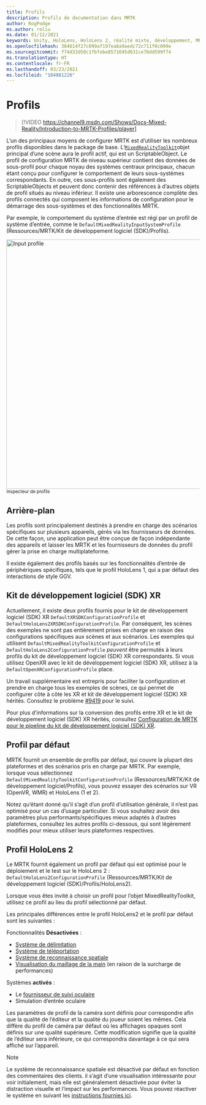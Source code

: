 ```yaml
---
title: Profils
description: Profils de documentation dans MRTK
author: RogPodge
ms.author: roliu
ms.date: 01/12/2021
keywords: Unity, HoloLens, HoloLens 2, réalité mixte, développement, MRTK, profils,
ms.openlocfilehash: 384614f27c099af197ea8a9aedc72c711f0c099e
ms.sourcegitcommit: f74d33d50c1fbfebe8571695d631ce78dd599f74
ms.translationtype: HT
ms.contentlocale: fr-FR
ms.lasthandoff: 03/23/2021
ms.locfileid: "104881226"
---
```

# <a name="profiles"></a>Profils

> [!VIDEO https://channel9.msdn.com/Shows/Docs-Mixed-Reality/Introduction-to-MRTK-Profiles/player]

L’un des principaux moyens de configurer MRTK est d’utiliser les nombreux profils disponibles dans le package de base. L’[`MixedRealityToolkit`](xref:Microsoft.MixedReality.Toolkit.MixedRealityToolkit)objet principal d’une scène aura le profil actif, qui est un ScriptableObject. Le profil de configuration MRTK de niveau supérieur contient des données de sous-profil pour chaque noyau des systèmes centraux principaux, chacun étant conçu pour configurer le comportement de leurs sous-systèmes correspondants. En outre, ces sous-profils sont également des ScriptableObjects et peuvent donc contenir des références à d’autres objets de profil situés au niveau inférieur. Il existe une arborescence complète des profils connectés qui composent les informations de configuration pour le démarrage des sous-systèmes et des fonctionnalités MRTK.

Par exemple, le comportement du système d’entrée est régi par un profil de système d’entrée, comme le `DefaultMixedRealityInputSystemProfile` (Ressources/MRTK/Kit de développement logiciel (SDK)/Profils).

<img src="../images/profiles/input_profile.png" width="650px" alt="Input profile" style="display:block;">
<sup>Inspecteur de profils</sup>

## <a name="background"></a>Arrière-plan

Les profils sont principalement destinés à prendre en charge des scénarios spécifiques sur plusieurs appareils, gérés via les fournisseurs de données. De cette façon, une application peut être conçue de façon indépendante des appareils et laisser les MRTK et les fournisseurs de données du profil gérer la prise en charge multiplateforme.

Il existe également des profils basés sur les fonctionnalités d’entrée de périphériques spécifiques, tels que le profil HoloLens 1, qui a par défaut des interactions de style GGV.

## <a name="xr-sdk"></a>Kit de développement logiciel (SDK) XR

Actuellement, il existe deux profils fournis pour le kit de développement logiciel (SDK) XR `DefaultXRSDKConfigurationProfile` et `DefaultHoloLens2XRSDKConfigurationProfile`. Par conséquent, les scènes des exemples ne sont pas entièrement prises en charge en raison des configurations spécifiques aux scènes et aux scénarios. Les exemples qui utilisent `DefaultMixedRealityToolkitConfigurationProfile` et `DefaultHoloLens2ConfigurationProfile` _peuvent_ être permutés à leurs profils du kit de développement logiciel (SDK) XR correspondants. Si vous utilisez OpenXR avec le kit de développement logiciel (SDK) XR, utilisez à la `DefaultOpenXRConfigurationProfile` place.

Un travail supplémentaire est entrepris pour faciliter la configuration et prendre en charge tous les exemples de scènes, ce qui permet de configurer côte à côte les XR et kit de développement logiciel (SDK) XR hérités. Consultez le problème [#9419](https://github.com/microsoft/MixedRealityToolkit-Unity/issues/9419) pour le suivi.

Pour plus d’informations sur la conversion des profils entre XR et le kit de développement logiciel (SDK) XR hérités, consultez [Configuration de MRTK pour le pipeline du kit de développement logiciel (SDK) XR](../../configuration/getting-started-with-mrtk-and-xrsdk.md#configuring-mrtk-for-the-xr-sdk-pipeline).

## <a name="default-profile"></a>Profil par défaut

MRTK fournit un ensemble de profils par défaut, qui couvre la plupart des plateformes et des scénarios pris en charge par MRTK. Par exemple, lorsque vous sélectionnez `DefaultMixedRealityToolkitConfigurationProfile` (Ressources/MRTK/Kit de développement logiciel/Profils), vous pouvez essayer des scénarios sur VR (OpenVR, WMR) et HoloLens (1 et 2).

Notez qu’étant donné qu’il s’agit d’un profil d’utilisation générale, il n’est pas optimisé pour un cas d’usage particulier. Si vous souhaitez avoir des paramètres plus performants/spécifiques mieux adaptés à d’autres plateformes, consultez les autres profils ci-dessous, qui sont légèrement modifiés pour mieux utiliser leurs plateformes respectives.

## <a name="hololens-2-profile"></a>Profil HoloLens 2

Le MRTK fournit également un profil par défaut qui est optimisé pour le déploiement et le test sur le HoloLens 2 : `DefaultHoloLens2ConfigurationProfile` (Ressources/MRTK/Kit de développement logiciel (SDK)/Profils/HoloLens2).

Lorsque vous êtes invité à choisir un profil pour l’objet MixedRealityToolkit, utilisez ce profil au lieu du profil sélectionné par défaut.

Les principales différences entre le profil HoloLens2 et le profil par défaut sont les suivantes :

Fonctionnalités **Désactivées** :

- [Système de délimitation](../boundary/boundary-system-getting-started.md)
- [Système de téléportation](../teleport-system/teleport-system.md)
- [Système de reconnaissance spatiale](../spatial-awareness/spatial-awareness-getting-started.md)
- [Visualisation du maillage de la main](../input/hand-tracking.md) (en raison de la surcharge de performances)

Systèmes **activés** :

- Le [fournisseur de suivi oculaire](../input/eye-tracking/eye-tracking-main.md)
- Simulation d’entrée oculaire

Les paramètres de profil de la caméra sont définis pour correspondre afin que la qualité de l’éditeur et la qualité du joueur soient les mêmes. Cela diffère du profil de caméra par défaut où les affichages opaques sont définis sur une qualité supérieure. Cette modification signifie que la qualité de l’éditeur sera inférieure, ce qui correspondra davantage à ce qui sera affiché sur l’appareil.

> [!NOTE]
> Le système de reconnaissance spatiale est désactivé par défaut en fonction des commentaires des clients. il s’agit d’une visualisation intéressante pour voir initialement, mais elle est généralement désactivée pour éviter la distraction visuelle et l’impact sur les performances. Vous pouvez réactiver le système en suivant les [instructions fournies ici](../spatial-awareness/spatial-awareness-getting-started.md).
